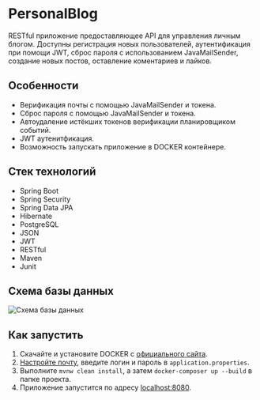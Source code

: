 # PersonalBlog
RESTful приложение предоставляющее API для управления личным блогом. Доступны регистрация новых пользователей, аутентификация при помощи JWT, сброс пароля с использованием JavaMailSender, создание новых постов, оставление коментариев и лайков.
## Особенности
- Верификация почты с помощью JavaMailSender и токена.
- Сброс пароля с помощью JavaMailSender и токена.
- Автоудаление истёкших токенов верификации планировщиком событий.
- JWT аутенитфикация.
- Возможность запускать приложение в DOCKER контейнере.
## Стек технологий
- Spring Boot
- Spring Security
- Spring Data JPA
- Hibernate
- PostgreSQL
- JSON
- JWT
- RESTful
- Maven
- Junit
## Схема базы данных
![Схема базы данных]()
## Как запустить
1. Скачайте и установите DOCKER с [официального сайта](https://www.docker.com).
2. [Настройте почту](https://yandex.ru/support/mail/mail-clients/others.html), введите логин и пароль в `application.properties`.
3. Выполните `mvnw clean install`, а затем `docker-composer up --build` в папке проекта.
4. Приложение запустится по адресу [localhost:8080](http://localhost:8080).
